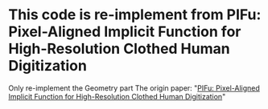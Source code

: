 # This code is re-implement from PIFu: Pixel-Aligned Implicit Function for High-Resolution Clothed Human Digitization

Only re-implement the Geometry part
The origin paper: "[PIFu: Pixel-Aligned Implicit Function for High-Resolution Clothed Human Digitization](https://shunsukesaito.github.io/PIFu/)"
